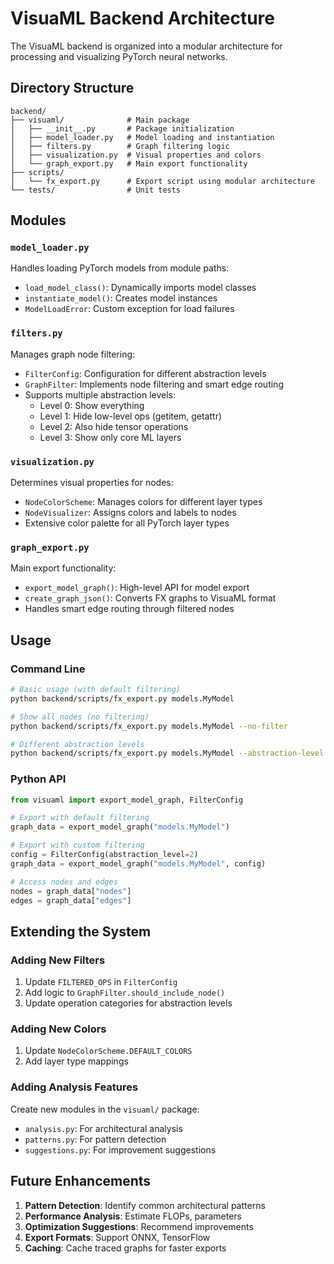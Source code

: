 # VisuaML Backend Architecture

The VisuaML backend is organized into a modular architecture for processing and visualizing PyTorch neural networks.

## Directory Structure

```
backend/
├── visuaml/              # Main package
│   ├── __init__.py       # Package initialization
│   ├── model_loader.py   # Model loading and instantiation
│   ├── filters.py        # Graph filtering logic
│   ├── visualization.py  # Visual properties and colors
│   └── graph_export.py   # Main export functionality
├── scripts/
│   └── fx_export.py      # Export script using modular architecture
└── tests/                # Unit tests
```

## Modules

### `model_loader.py`

Handles loading PyTorch models from module paths:

- `load_model_class()`: Dynamically imports model classes
- `instantiate_model()`: Creates model instances
- `ModelLoadError`: Custom exception for load failures

### `filters.py`

Manages graph node filtering:

- `FilterConfig`: Configuration for different abstraction levels
- `GraphFilter`: Implements node filtering and smart edge routing
- Supports multiple abstraction levels:
  - Level 0: Show everything
  - Level 1: Hide low-level ops (getitem, getattr)
  - Level 2: Also hide tensor operations
  - Level 3: Show only core ML layers

### `visualization.py`

Determines visual properties for nodes:

- `NodeColorScheme`: Manages colors for different layer types
- `NodeVisualizer`: Assigns colors and labels to nodes
- Extensive color palette for all PyTorch layer types

### `graph_export.py`

Main export functionality:

- `export_model_graph()`: High-level API for model export
- `create_graph_json()`: Converts FX graphs to VisuaML format
- Handles smart edge routing through filtered nodes

## Usage

### Command Line

```bash
# Basic usage (with default filtering)
python backend/scripts/fx_export.py models.MyModel

# Show all nodes (no filtering)
python backend/scripts/fx_export.py models.MyModel --no-filter

# Different abstraction levels
python backend/scripts/fx_export.py models.MyModel --abstraction-level 2
```

### Python API

```python
from visuaml import export_model_graph, FilterConfig

# Export with default filtering
graph_data = export_model_graph("models.MyModel")

# Export with custom filtering
config = FilterConfig(abstraction_level=2)
graph_data = export_model_graph("models.MyModel", config)

# Access nodes and edges
nodes = graph_data["nodes"]
edges = graph_data["edges"]
```

## Extending the System

### Adding New Filters

1. Update `FILTERED_OPS` in `FilterConfig`
2. Add logic to `GraphFilter.should_include_node()`
3. Update operation categories for abstraction levels

### Adding New Colors

1. Update `NodeColorScheme.DEFAULT_COLORS`
2. Add layer type mappings

### Adding Analysis Features

Create new modules in the `visuaml/` package:

- `analysis.py`: For architectural analysis
- `patterns.py`: For pattern detection
- `suggestions.py`: For improvement suggestions

## Future Enhancements

1. **Pattern Detection**: Identify common architectural patterns
2. **Performance Analysis**: Estimate FLOPs, parameters
3. **Optimization Suggestions**: Recommend improvements
4. **Export Formats**: Support ONNX, TensorFlow
5. **Caching**: Cache traced graphs for faster exports
